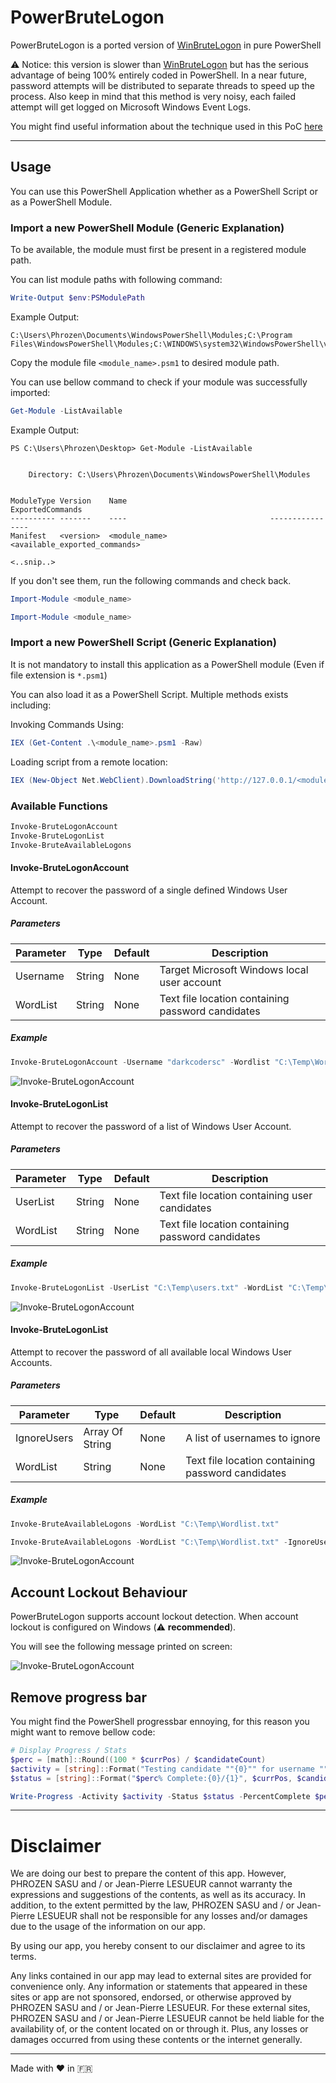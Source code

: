 # PowerBruteLogon

PowerBruteLogon is a ported version of [WinBruteLogon](https://github.com/DarkCoderSc/win-brute-logon) in pure PowerShell

⚠️ Notice: this version is slower than [WinBruteLogon](https://github.com/DarkCoderSc/win-brute-logon) but has the serious advantage of being 100% entirely coded in PowerShell. In a near future, password attempts will be distributed to separate threads to speed up the process. Also keep in mind that this method is very noisy, each failed attempt will get logged on Microsoft Windows Event Logs.

You might find useful information about the technique used in this PoC [here](https://www.phrozen.io/paper/proof-of-concept/bruteforce-windows-logon-poc)

---

## Usage

You can use this PowerShell Application whether as a PowerShell Script or as a PowerShell Module.

### Import a new PowerShell Module (Generic Explanation)

To be available, the module must first be present in a registered module path.

You can list module paths with following command:

```powershell
Write-Output $env:PSModulePath
```

Example Output:

```
C:\Users\Phrozen\Documents\WindowsPowerShell\Modules;C:\Program Files\WindowsPowerShell\Modules;C:\WINDOWS\system32\WindowsPowerShell\v1.0\Modules
```

Copy the module file `<module_name>.psm1` to desired module path.

You can use bellow command to check if your module was successfully imported:

```powershell
Get-Module -ListAvailable
```

Example Output:

```
PS C:\Users\Phrozen\Desktop> Get-Module -ListAvailable


    Directory: C:\Users\Phrozen\Documents\WindowsPowerShell\Modules


ModuleType Version    Name                                ExportedCommands
---------- -------    ----                                ----------------
Manifest   <version>  <module_name>                       <available_exported_commands>

<..snip..>
```

If you don't see them, run the following commands and check back.

```powershell
Import-Module <module_name>

Import-Module <module_name>
```

### Import a new PowerShell Script (Generic Explanation)

It is not mandatory to install this application as a PowerShell module (Even if file extension is `*.psm1`)

You can also load it as a PowerShell Script. Multiple methods exists including:

Invoking Commands Using:

```powershell
IEX (Get-Content .\<module_name>.psm1 -Raw)
```

Loading script from a remote location: 

```powershell
IEX (New-Object Net.WebClient).DownloadString('http://127.0.0.1/<module_name>.psm1')
```

### Available Functions

```PowerShell
Invoke-BruteLogonAccount
Invoke-BruteLogonList
Invoke-BruteAvailableLogons
```

#### Invoke-BruteLogonAccount

Attempt to recover the password of a single defined Windows User Account.

##### Parameters

| Parameter          | Type             | Default    | Description  |
|--------------------|------------------|------------|--------------|
| Username           | String           | None       | Target Microsoft Windows local user account  |
| WordList           | String           | None       | Text file location containing password candidates |

##### Example

```powershell
Invoke-BruteLogonAccount -Username "darkcodersc" -Wordlist "C:\Temp\Wordlist.txt"`
```

![Invoke-BruteLogonAccount](images/invoke-brutelogonaccount.png)

#### Invoke-BruteLogonList

Attempt to recover the password of a list of Windows User Account.

##### Parameters

| Parameter          | Type             | Default    | Description  |
|--------------------|------------------|------------|--------------|
| UserList           | String           | None       | Text file location containing user candidates  |
| WordList           | String           | None       | Text file location containing password candidates |

 ##### Example

```powershell
Invoke-BruteLogonList -UserList "C:\Temp\users.txt" -WordList "C:\Temp\Wordlist.txt"
```

 ![Invoke-BruteLogonAccount](images/invoke-brute-logon-list.png)

#### Invoke-BruteLogonList

Attempt to recover the password of all available local Windows User Accounts.

##### Parameters

| Parameter          | Type             | Default    | Description  |
|--------------------|------------------|------------|--------------|
| IgnoreUsers        | Array Of String  | None       | A list of usernames to ignore  |
| WordList           | String           | None       | Text file location containing password candidates |

##### Example

```powershell
Invoke-BruteAvailableLogons -WordList "C:\Temp\Wordlist.txt"

Invoke-BruteAvailableLogons -WordList "C:\Temp\Wordlist.txt" -IgnoreUsers "Phrozen"
```

![Invoke-BruteLogonAccount](images/invoke-bruteavailablelogons.png)

## Account Lockout Behaviour

PowerBruteLogon supports account lockout detection. When account lockout is configured on Windows (⚠️ **recommended**).

You will see the following message printed on screen:

![Invoke-BruteLogonAccount](images/account-lockout.png)

## Remove progress bar

You might find the PowerShell progressbar ennoying, for this reason you might want to remove bellow code:

```PowerShell
# Display Progress / Stats
$perc = [math]::Round((100 * $currPos) / $candidateCount)
$activity = [string]::Format("Testing candidate ""{0}"" for username ""{1}""", $candidate, $targetUser)
$status = [string]::Format("$perc% Complete:{0}/{1}", $currPos, $candidateCount)

Write-Progress -Activity $activity -Status $status -PercentComplete $perc
```

---

# Disclaimer

We are doing our best to prepare the content of this app. However, PHROZEN SASU and / or
Jean-Pierre LESUEUR cannot warranty the expressions and suggestions of the contents,
as well as its accuracy. In addition, to the extent permitted by the law, 
PHROZEN SASU and / or Jean-Pierre LESUEUR shall not be responsible for any losses
and/or damages due to the usage of the information on our app.

By using our app, you hereby consent to our disclaimer and agree to its terms.

Any links contained in our app may lead to external sites are provided for
convenience only. Any information or statements that appeared in these sites
or app are not sponsored, endorsed, or otherwise approved by PHROZEN SASU and / or
Jean-Pierre LESUEUR. For these external sites, PHROZEN SASU and / or Jean-Pierre LESUEUR
cannot be held liable for the availability of, or the content located on or through it.
Plus, any losses or damages occurred from using these contents or the internet
generally.

---

Made with ❤️ in 🇫🇷
